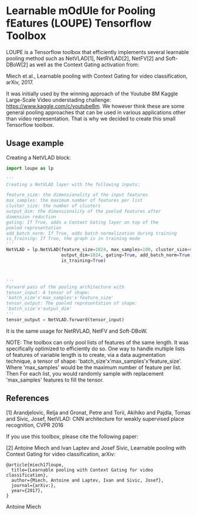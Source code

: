 # Learnable mOdUle for Pooling fEatures (LOUPE) Tensorflow Toolbox

LOUPE is a Tensorflow toolbox that efficiently implements several learnable pooling method such as NetVLAD[1],
NetRVLAD[2], NetFV[2] and Soft-DBoW[2] as well as the Context Gating activation from: 

Miech et al., Learnable pooling with Context Gating for video classification, arXiv, 2017.

It was initially used by the winning approach of the Youtube 8M Kaggle Large-Scale Video understading challenge:
 https://www.kaggle.com/c/youtube8m. We however think these are some general pooling approaches that can be used
in various applications other than video representation. That is why we decided to create this small Tensorflow toolbox.


## Usage example

Creating a NetVLAD block:

```python
import loupe as lp

'''
Creating a NetVLAD layer with the following inputs:

feature_size: the dimensionality of the input features
max_samples: the maximum number of features per list
cluster_size: the number of clusters
output_dim: the dimensionality of the pooled features after 
dimension reduction
gating: If True, adds a Context Gating layer on top of the 
pooled representation
add_batch_norm: If True, adds batch normalization during training
is_training: If True, the graph is in training mode
'''
NetVLAD = lp.NetVLAD(feature_size=1024, max_samples=100, cluster_size=64, 
                     output_dim=1024, gating=True, add_batch_norm=True,
                     is_training=True)



'''
Forward pass of the pooling architecture with
tensor_input: A tensor of shape:
'batch_size'x'max_samples'x'feature_size'
tensor_output: The pooled representation of shape:
'batch_size'x'output_dim'
'''
tensor_output = NetVLAD.forward(tensor_input)
```
It is the same usage for NetRVLAD, NetFV and Soft-DBoW.

NOTE: The toolbox can only pool lists of features of the same length.
It was specifically optimized to efficiently do so.
One way to handle multiple lists of features of variable length
is to create, via a data augmentation technique, a tensor of shape: 'batch_size'x'max_samples'x'feature_size'.
Where 'max_samples' would be the maximum number of feature per list.
Then For each list, you would randomly sample with replacement 'max_samples' features to fill the 
tensor.

## References

[1] Arandjelovic, Relja and Gronat, Petre and Torii, Akihiko and Pajdla, Tomas and Sivic, Josef, NetVLAD: CNN architecture for weakly supervised place recognition, CVPR 2016

If you use this toolbox, please cite the following paper:

[2] Antoine Miech and Ivan Laptev and Josef Sivic, Learnable pooling with Context Gating for video classification, arXiv:
```
@article{miech17loupe,
  title={Learnable pooling with Context Gating for video classification},
  author={Miech, Antoine and Laptev, Ivan and Sivic, Josef},
  journal={arXiv:},
  year={2017},
}
```



Antoine Miech
